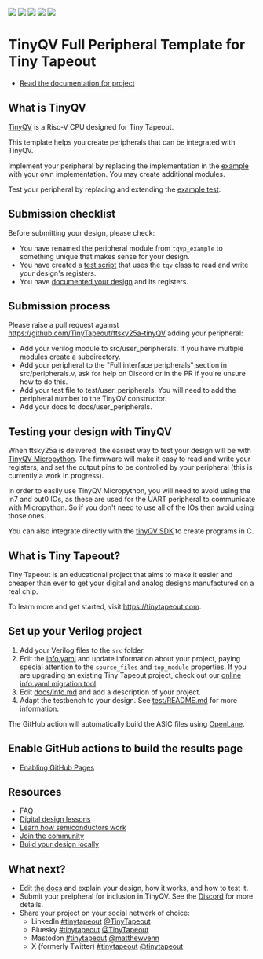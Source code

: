 ![](../../workflows/gds/badge.svg) ![](../../workflows/docs/badge.svg) ![](../../workflows/test/badge.svg) ![](../../workflows/fpga/badge.svg) ![](../../workflows/docs/formal.svg)

# TinyQV Full Peripheral Template for Tiny Tapeout

- [Read the documentation for project](docs/info.md)

## What is TinyQV

[TinyQV](https://github.com/TinyTapeout/ttsky25a-tinyQV) is a Risc-V CPU designed for Tiny Tapeout.

This template helps you create peripherals that can be integrated with TinyQV.

Implement your peripheral by replacing the implementation in the [example](src/peripheral.v) with your own implementation.  You may create additional modules.

Test your peripheral by replacing and extending the [example test](test/test.py).

## Submission checklist

Before submitting your design, please check:
- You have renamed the peripheral module from `tqvp_example` to something unique that makes sense for your design.
- You have created a [test script](test/test.py) that uses the `tqv` class to read and write your design's registers.
- You have [documented your design](docs/info.md) and its registers.

## Submission process

Please raise a pull request against https://github.com/TinyTapeout/ttsky25a-tinyQV adding your peripheral:
- Add your verilog module to src/user_peripherals.  If you have multiple modules create a subdirectory.
- Add your peripheral to the "Full interface peripherals" section in src/peripherals.v, ask for help on Discord or in the PR if you're unsure how to do this.
- Add your test file to test/user_peripherals.  You will need to add the peripheral number to the TinyQV constructor.
- Add your docs to docs/user_peripherals.

## Testing your design with TinyQV

When ttsky25a is delivered, the easiest way to test your design will be with [TinyQV Micropython](https://github.com/MichaelBell/micropython/tree/tinyqv-sky25a/ports/tinyQV).  The firmware will make it easy to read and write your registers, and set the output pins to be controlled by your peripheral (this is currently a work in progress).

In order to easily use TinyQV Micropython, you will need to avoid using the in7 and out0 IOs, as these are used for the UART peripheral to communicate with Micropython.  So if you don't need to use all of the IOs then avoid using those ones.

You can also integrate directly with the [tinyQV SDK](https://github.com/MichaelBell/tinyQV-sdk/tree/ttsky25a) to create programs in C.

## What is Tiny Tapeout?

Tiny Tapeout is an educational project that aims to make it easier and cheaper than ever to get your digital and analog designs manufactured on a real chip.

To learn more and get started, visit https://tinytapeout.com.

## Set up your Verilog project

1. Add your Verilog files to the `src` folder.
2. Edit the [info.yaml](info.yaml) and update information about your project, paying special attention to the `source_files` and `top_module` properties. If you are upgrading an existing Tiny Tapeout project, check out our [online info.yaml migration tool](https://tinytapeout.github.io/tt-yaml-upgrade-tool/).
3. Edit [docs/info.md](docs/info.md) and add a description of your project.
4. Adapt the testbench to your design. See [test/README.md](test/README.md) for more information.

The GitHub action will automatically build the ASIC files using [OpenLane](https://www.zerotoasiccourse.com/terminology/openlane/).

## Enable GitHub actions to build the results page

- [Enabling GitHub Pages](https://tinytapeout.com/faq/#my-github-action-is-failing-on-the-pages-part)

## Resources

- [FAQ](https://tinytapeout.com/faq/)
- [Digital design lessons](https://tinytapeout.com/digital_design/)
- [Learn how semiconductors work](https://tinytapeout.com/siliwiz/)
- [Join the community](https://tinytapeout.com/discord)
- [Build your design locally](https://www.tinytapeout.com/guides/local-hardening/)

## What next?

- Edit [the docs](docs/info.md) and explain your design, how it works, and how to test it.
- Submit your preipheral for inclusion in TinyQV.  See the [Discord](https://tinytapeout.com/discord) for more details.
- Share your project on your social network of choice:
  - LinkedIn [#tinytapeout](https://www.linkedin.com/search/results/content/?keywords=%23tinytapeout) [@TinyTapeout](https://www.linkedin.com/company/100708654/)
  - Bluesky [#tinytapeout](https://bsky.app/hashtag/TinyTapeout) [@TinyTapeout](https://bsky.app/profile/tinytapeout.com)
  - Mastodon [#tinytapeout](https://chaos.social/tags/tinytapeout) [@matthewvenn](https://chaos.social/@matthewvenn)
  - X (formerly Twitter) [#tinytapeout](https://twitter.com/hashtag/tinytapeout) [@tinytapeout](https://twitter.com/tinytapeout)
